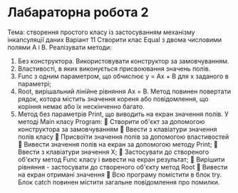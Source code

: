 # Лабараторна робота 2 
Тема: створення простого класу із застосуванням механізму інкапсуляції даних
Варіант 11
Створити клас Equal з двома числовими полями A і B. Реалізувати методи:
1. Без конструктора. Використовувати конструктор за замовчуванням.
2. Властивості, в яких виконується присвоювання значень полів.
3. Func з одним параметром, що обчислює y = Ax + B для x заданого в
параметрі;
4. Root, вирішальний лінійне рівняння Ax = B. Метод повинен повертати
рядок, котора містить значення кореня або повідомлення, що коріння
немає або їх нескінченно багато.
5. Метод без параметрів Print, що виводить на екран значення полів.
У методі Main класу Program:
 Створити об&#39;єкт за допомогою конструктора за замовчуванням
 Ввести з клавіатури значення полів класу
 Присвоїти значення полів за допомогою властивостей
 Вивести значення полів на екран за допомогою методу Print;
 Ввести з клавіатури значення X;
 Застосувати до створеного об&#39;єкту метод Func класу і вивести на екран
результат;
 Вирішити рівняння - застосувати до створеного об&#39;єкту метод Root
 Вивести на екран отримані значення
 Всю програму помістити в блок try. Блок catch повинен містити
загальне повідомлення про помилки.
